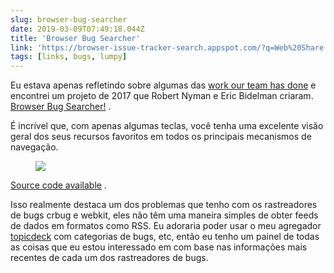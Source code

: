```yaml
---
slug: browser-bug-searcher
date: 2019-03-09T07:49:18.044Z
title: 'Browser Bug Searcher'
link: 'https://browser-issue-tracker-search.appspot.com/?q=Web%20Share'
tags: [links, bugs, lumpy]
---
```

Eu estava apenas refletindo sobre algumas das [work our team has done](https://twitter.com/ChromiumDev) e encontrei um projeto de 2017 que Robert Nyman e Eric Bidelman criaram. [Browser Bug Searcher!](https://browser-issue-tracker-search.appspot.com/?q=Web%20Share) .

É incrível que, com apenas algumas teclas, você tenha uma excelente visão geral dos seus recursos favoritos em todos os principais mecanismos de navegação.

<figure>
  <img src="/images/2019-03-09-browser-bug-searcher.jpeg">
</figure>

[Source code available](https://github.com/GoogleChrome/browser-bug-search) .

Isso realmente destaca um dos problemas que tenho com os rastreadores de bugs crbug e webkit, eles não têm uma maneira simples de obter feeds de dados em formatos como RSS. Eu adoraria poder usar o meu agregador [topicdeck](https://github.com/PaulKinlan/topicdeck) com categorias de bugs, etc, então eu tenho um painel de todas as coisas que eu estou interessado em com base nas informações mais recentes de cada um dos rastreadores de bugs.
